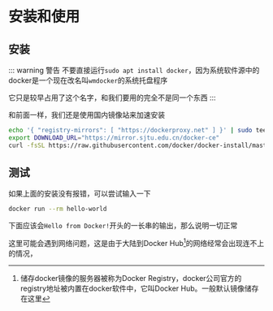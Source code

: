 # 安装和使用
## 安装
::: warning 警告
不要直接运行`sudo apt install docker`，因为系统软件源中的docker是一个现在改名叫`wmdocker`的系统托盘程序

它只是较早占用了这个名字，和我们要用的完全不是同一个东西
:::

和前面一样，我们还是使用国内镜像站来加速安装

``` bash
echo '{ "registry-mirrors": [ "https://dockerproxy.net" ] }' | sudo tee /etc/docker/daemon.json
export DOWNLOAD_URL="https://mirror.sjtu.edu.cn/docker-ce"
curl -fsSL https://raw.githubusercontent.com/docker/docker-install/master/install.sh | sudo -E sh
```

## 测试
如果上面的安装没有报错，可以尝试输入一下

``` bash
docker run --rm hello-world
```

下面应该会`Hello from Docker!`开头的一长串的输出，那么说明一切正常

这里可能会遇到网络问题，这是由于大陆到Docker Hub[^1]的网络经常会出现连不上的情况，

[^1]: 储存docker镜像的服务器被称为Docker Registry，docker公司官方的registry地址被内置在docker软件中，它叫Docker Hub。一般默认镜像储存在这里